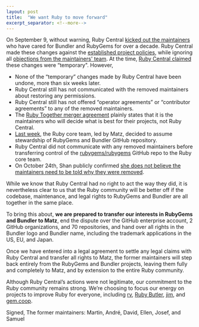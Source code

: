 ```yaml
---
layout: post
title:  "We want Ruby to move forward"
excerpt_separator: <!--more-->
---
```


On September 9, without warning, Ruby Central [kicked out the maintainers](https://pup-e.com/blog/goodbye-rubygems/) who have cared for Bundler and RubyGems for over a decade. Ruby Central made these changes against the [established project policies](https://github.com/ruby/rubygems/blob/master/doc/rubygems/POLICIES.md#committer-access), while ignoring all [objections from the maintainers' team](https://gist.github.com/simi/349d881d16d3d86947945615a47c60ca). At the time, [Ruby Central claimed](https://rubycentral.org/news/strengthening-the-stewardship-of-rubygems-and-bundler/) these changes were “temporary". However,

<!--more-->

* None of the “temporary” changes made by Ruby Central have been undone, more than six weeks later.
* Ruby Central still has not communicated with the removed maintainers about restoring any permissions.
* Ruby Central still has not offered “operator agreements” or “contributor agreements” to any of the removed maintainers.
* The [Ruby Together merger agreement](https://andre.arko.net/2025/09/25/bundler-belongs-to-the-ruby-community/merger-agreement.pdf) plainly states that it is the maintainers who will decide what is best for their projects, not Ruby Central.
* [Last week](https://www.ruby-lang.org/en/news/2025/10/17/rubygems-repository-transition/), the Ruby core team, led by Matz, decided to assume stewardship of RubyGems and Bundler GitHub repository.
* Ruby Central did not communicate with any removed maintainers before transferring control of the [rubygems/rubygems](https://github.com/rubygems/rubygems/) GitHub repo to the Ruby core team.
* On October 24th, Shan publicly confirmed [she does not believe the maintainers need to be told why they were removed](https://youtu.be/nKpo68g9dEk?list=PLdqi4WM39BUiorBaKf4KfhejVDm0Uu0ew&t=823).

While we know that Ruby Central had no right to act the way they did, it is nevertheless clear to us that the Ruby community will be better off if the codebase, maintenance, and legal rights to RubyGems and Bundler are all together in the same place.

To bring this about, **we are prepared to transfer our interests in RubyGems and Bundler to Matz**, end the dispute over the GitHub enterprise account, 2 GitHub organizations, and 70 repositories, and hand over all rights in the Bundler logo and Bundler name, including the trademark applications in the US, EU, and Japan.

Once we have entered into a legal agreement to settle any legal claims with Ruby Central and transfer all rights to Matz, the former maintainers will step back entirely from the RubyGems and Bundler projects, leaving them fully and completely to Matz, and by extension to the entire Ruby community.

Although Ruby Central’s actions were not legitimate, our commitment to the Ruby community remains strong. We’re choosing to focus our energy on projects to improve Ruby for everyone, including [rv](https://rv.dev/), [Ruby Butler](https://github.com/RubyElders/ruby-butler), [jim](https://github.com/duckinator/jim), and [gem.coop](https://gem.coop/).

Signed,
The former maintainers: Martin, André, David, Ellen, Josef, and Samuel
